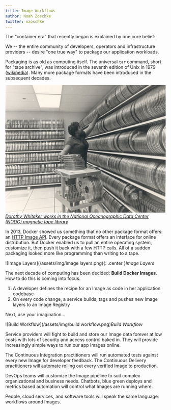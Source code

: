 ```yaml
---
title: Image Workflows
author: Noah Zoschke
twitter: nzoschke
---
```


The "container era" that recently began is explained by one core belief: 

We -- the entire community of developers, operators and infrastructure providers -- desire "one true way" to package our application workloads.

Packaging is as old as computing itself. The universal `tar` command, short for "tape archive", was introduced in the seventh edition of Unix in 1979 ([wikipedia](https://en.wikipedia.org/wiki/Tar_(computing))). Many more package formats have been introduced in the subsequent decades.

![Dorothy Whitaker works in the National Oceanographic Data Center (NODC) magnetic tape library](/assets/img/NDOC_magnetic_tape_library.jpg)*[Dorothy Whitaker works in the National Oceanographic Data Center (NODC) magnetic tape library](https://en.wikipedia.org/wiki/Tape_library#/media/File:NDOC_magnetic_tape_library.jpg)*

<!--more-->

In 2013, Docker showed us something that no other package format offers: an [HTTP Image API](https://docs.docker.com/engine/reference/api/docker_remote_api_v1.24/#/3-2-images). Every package format offers an interface for online distribution. But Docker enabled us to pull an entire operating system, customize it, then push it back with a few HTTP calls. All of a sudden packaging looked more like programming than writing to a tape.

![Image Layers](/assets/img/image layers.png){: .center }*Image Layers*

The next decade of computing has been decided: **Build Docker Images**. How to do this is coming into focus.

1. A developer defines the recipe for an Image as code in her application codebase
2. On every code change, a service builds, tags and pushes new Image layers to an Image Registry

Next, use your imagination...

![Build Workflow](/assets/img/build workflow.png)*Build Workflow*

Service providers will fight to build and store our Image data forever at low costs with lots of security and access control baked in. They will provide increasingly simple ways to run our app Images online.

The Continuous Integration practitioners will run automated tests against every new Image for developer feedback. The Continuous Delivery practitioners will automate rolling out every verified Image to production.

DevOps teams will customize the Image pipeline to suit complex organizational and business needs. Chatbots, blue green deploys and metrics based automation will control what Images are running where.

People, cloud services, and software tools will speak the same language: workflows around Images.